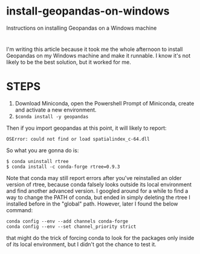 # install-geopandas-on-windows
Instructions on installing Geopandas on a Windows machine

#

I'm writing this article because it took me the whole afternoon to install Geopandas on my Windows machine and make it runnable. I know it's not likely to be the best solution, but it worked for me.

# STEPS

1. Download Miniconda, open the Powershell Prompt of Miniconda, create and activate a new environment.
2. `$conda install -y geopandas`

Then if you import geopandas at this point, it will likely to report:
```
OSError: could not find or load spatialindex_c-64.dll
```
So what you are gonna do is: 
```
$ conda uninstall rtree
$ conda install -c conda-forge rtree=0.9.3
```
Note that conda may still report errors after you've reinstalled an older version of rtree, because conda falsely looks outside its local environment and find another advanced version. I googled around for a while to find a way to change the PATH of conda, but ended in simply deleting the rtree I installed before in the "global" path. However, later I found the below command:
```
conda config --env --add channels conda-forge
conda config --env --set channel_priority strict
```
that might do the trick of forcing conda to look for the packages only inside of its local environment, but I didn't got the chance to test it.
